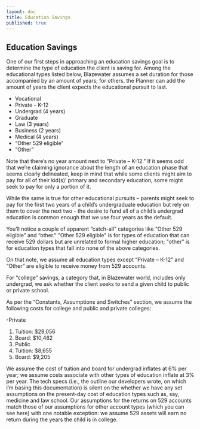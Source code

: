 ```yaml
---
layout: doc
title: Education Savings
published: true
---
```


## Education Savings

One of our first steps in approaching an education savings goal is to determine the type of education the client is saving for. Among the educational types listed below, Blazewater assumes a set duration for those accompanied by an amount of years; for others, the Planner can add the amount of years the client expects the educational pursuit to last.

- Vocational
- Private – K-12
- Undergrad (4 years)
- Graduate
- Law (3 years)
- Business (2 years)
- Medical (4 years)
- “Other 529 eligible”
- “Other”

Note that there’s no year amount next to “Private – K-12.” If it seems odd that we’re claiming ignorance about the length of an education phase that seems clearly delineated, keep in mind that while some clients might aim to pay for all of their kid(s)’ primary and secondary education, some might seek to pay for only a portion of it.

While the same is true for other educational pursuits – parents might seek to pay for the first two years of a child’s undergraduate education but rely on them to cover the next two - the desire to fund all of a child’s undergrad education is common enough that we use four years as the default.

You’ll notice a couple of apparent “catch-all” categories like “Other 529 eligible” and “other.” "Other 529 eligible" is for types of education that can receive 529 dollars but are unrelated to formal higher education; "other" is for education types that fall into none of the above categories.

On that note, we assume all education types except “Private – K-12” and “Other” are eligible to receive money from 529 accounts.


For “college” savings, a category that, in Blazewater world, includes only undergrad, we ask whether the client seeks to send a given child to public or private school.

As per the “Constants, Assumptions and Switches” section, we assume the following costs for college and public and private colleges:

-Private
1. Tuition: $29,056
1. Board: $10,462
1. Public
1. Tuition: $8,655
1. Board: $9,205

We assume the cost of tuition and board for undergrad inflates at 6% per year; we assume costs associate with other types of education inflate at 3% per year. The tech specs (i.e., the outline our developers wrote, on which I’m basing this documentation) is silent on the whether we have any set assumptions on the present-day cost of education types such as, say, medicine and law school. Our assumptions for the returns on 529 accounts match those of our assumptions for other account types (which you can see here) with one notable exception: we assume 529 assets will earn no return during the years the child is in college.
